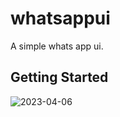 # whatsappui

A simple whats app ui.

## Getting Started

![2023-04-06](https://user-images.githubusercontent.com/123442720/230706327-fafba179-f5da-4ad3-808a-1479fa5633a9.png)
